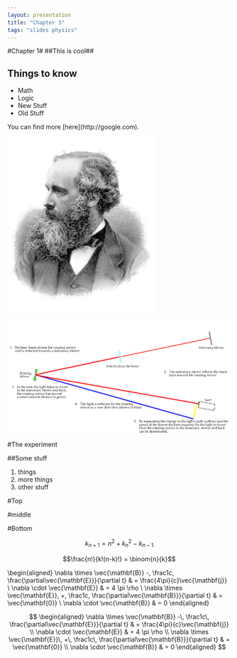 ```yaml
---
layout: presentation
title: "Chapter 3"
tags: "slides physics"
---
```


<section>

#Chapter 1#
##This is cool##

</section>
<section>

Things to know
-----------
- Math
- Logic
- New Stuff
- Old Stuff
</section>
<section>
You can find more [here](http://google.com).

</section>
<section>

![](James_Clerk_Maxwell.png)

</section>
<section>

![](Speed_of_light.PNG)

#The experiment

</section>
<section>

##Some stuff

1. things
2. more things
3. other stuff

</section>
<section>
<section>

#Top

</section>
<section>

#middle

</section>
<section>

#Bottom

</section>
</section>
<section>

$$k_{n+1} = n^2 + k_n^2 - k_{n-1}$$

$$\frac{n!}{k!(n-k)!} = \binom{n}{k}$$

</section>
<section>

\begin{aligned}
\nabla \times \vec{\mathbf{B}} -\, \frac1c\, \frac{\partial\vec{\mathbf{E}}}{\partial t} & = \frac{4\pi}{c}\vec{\mathbf{j}} \\   \nabla \cdot \vec{\mathbf{E}} & = 4 \pi \rho \\
\nabla \times \vec{\mathbf{E}}\, +\, \frac1c\, \frac{\partial\vec{\mathbf{B}}}{\partial t} & = \vec{\mathbf{0}} \\
\nabla \cdot \vec{\mathbf{B}} & = 0 \end{aligned}

</section>
<section>

$$
\begin{aligned}
\nabla \times \vec{\mathbf{B}} -\, \frac1c\, \frac{\partial\vec{\mathbf{E}}}{\partial t} & = \frac{4\pi}{c}\vec{\mathbf{j}} \\   \nabla \cdot \vec{\mathbf{E}} & = 4 \pi \rho \\
\nabla \times \vec{\mathbf{E}}\, +\, \frac1c\, \frac{\partial\vec{\mathbf{B}}}{\partial t} & = \vec{\mathbf{0}} \\
\nabla \cdot \vec{\mathbf{B}} & = 0 \end{aligned}
$$

</section>
